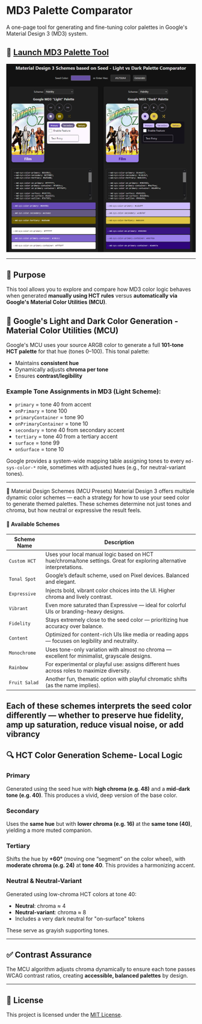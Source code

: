# MD3 Palette Comparator

A one-page tool for generating and fine-tuning color palettes in Google's Material Design 3 (MD3) system.

## 🚀 [Launch MD3 Palette Tool](https://jsethcreates.github.io/web-tool-md3-palette-lab/)
![MD3 Palette Tool Screenshot](https://raw.githubusercontent.com/JSethCreates/web-tool-md3-palette-lab/main/assets/demo.PNG)

---

## 🎨 Purpose

This tool allows you to explore and compare how MD3 color logic behaves when generated **manually using HCT rules** versus **automatically via Google's Material Color Utilities (MCU)**.



## 🧠 Google's Light and Dark Color Generation - Material Color Utilities (MCU)

Google's MCU uses your source ARGB color to generate a full **101-tone HCT palette** for that hue (tones 0–100). This tonal palette:
- Maintains **consistent hue**
- Dynamically adjusts **chroma per tone**
- Ensures **contrast/legibility**

### Example Tone Assignments in MD3 (Light Scheme):
- `primary` = tone 40 from accent
- `onPrimary` = tone 100
- `primaryContainer` = tone 90
- `onPrimaryContainer` = tone 10
- `secondary` = tone 40 from secondary accent
- `tertiary` = tone 40 from a tertiary accent
- `surface` = tone 99
- `onSurface` = tone 10

Google provides a system-wide mapping table assigning tones to every `md-sys-color-*` role, sometimes with adjusted hues (e.g., for neutral-variant tones).

---

🧪 Material Design Schemes (MCU Presets)
Material Design 3 offers multiple dynamic color schemes — each a strategy for how to use your seed color to generate themed palettes. These schemes determine not just tones and chroma, but how neutral or expressive the result feels.

#### 🔁 Available Schemes

| **Scheme Name** | **Description** |
|-----------------|-----------------|
| `Custom HCT`    | Uses your local manual logic based on HCT hue/chroma/tone settings. Great for exploring alternative interpretations. |
| `Tonal Spot`    | Google’s default scheme, used on Pixel devices. Balanced and elegant. |
| `Expressive`    | Injects bold, vibrant color choices into the UI. Higher chroma and lively contrast. |
| `Vibrant`       | Even more saturated than Expressive — ideal for colorful UIs or branding-heavy designs. |
| `Fidelity`      | Stays extremely close to the seed color — prioritizing hue accuracy over balance. |
| `Content`       | Optimized for content-rich UIs like media or reading apps — focuses on legibility and neutrality. |
| `Monochrome`    | Uses tone-only variation with almost no chroma — excellent for minimalist, grayscale designs. |
| `Rainbow`       | For experimental or playful use: assigns different hues across roles to maximize diversity. |
| `Fruit Salad`   | Another fun, thematic option with playful chromatic shifts (as the name implies). |


Each of these schemes interprets the seed color differently — whether to preserve hue fidelity, amp up saturation, reduce visual noise, or add vibrancy
---

## 🔍 HCT Color Generation Scheme- Local Logic

### Primary
Generated using the seed hue with **high chroma (e.g. 48)** and a **mid-dark tone (e.g. 40)**. This produces a vivid, deep version of the base color.

### Secondary
Uses the **same hue** but with **lower chroma (e.g. 16)** at the **same tone (40)**, yielding a more muted companion.

### Tertiary
Shifts the hue by **+60°** (moving one “segment” on the color wheel), with **moderate chroma (e.g. 24)** at **tone 40**. This provides a harmonizing accent.

### Neutral & Neutral-Variant
Generated using low-chroma HCT colors at tone 40:
- **Neutral**: chroma ≈ 4
- **Neutral-variant**: chroma ≈ 8
- Includes a very dark neutral for "on-surface" tokens

These serve as grayish supporting tones.

---

## ✅ Contrast Assurance

The MCU algorithm adjusts chroma dynamically to ensure each tone passes WCAG contrast ratios, creating **accessible, balanced palettes** by design.

---

## 📄 License

This project is licensed under the [MIT License](LICENSE).
